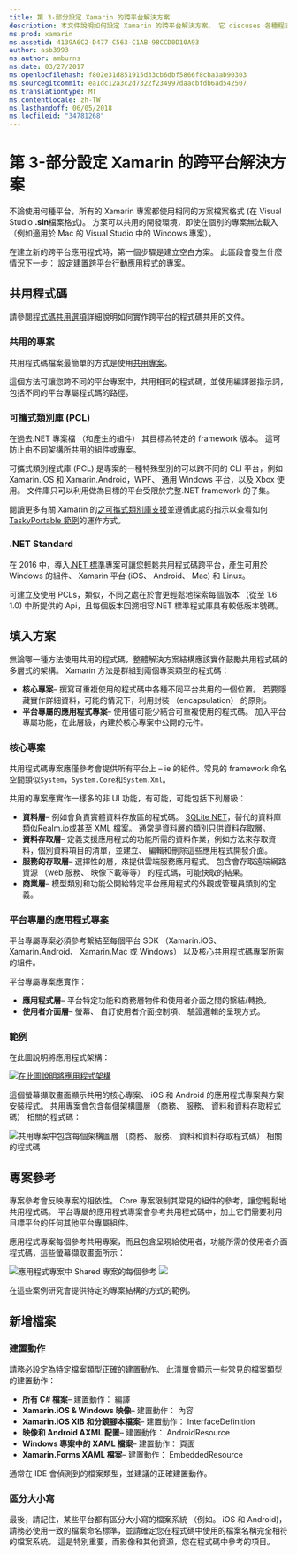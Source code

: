 ```yaml
---
title: 第 3-部分設定 Xamarin 的跨平台解決方案
description: 本文件說明如何設定 Xamarin 的跨平台解決方案。 它 discuses 各種程式碼，例如共用策略共用專案和.NET 標準。
ms.prod: xamarin
ms.assetid: 4139A6C2-D477-C563-C1AB-98CCD0D10A93
author: asb3993
ms.author: amburns
ms.date: 03/27/2017
ms.openlocfilehash: f802e31d851915d33cb6dbf5866f8cba3ab90303
ms.sourcegitcommit: ea1dc12a3c2d7322f234997daacbfdb6ad542507
ms.translationtype: MT
ms.contentlocale: zh-TW
ms.lasthandoff: 06/05/2018
ms.locfileid: "34781268"
---
```

# <a name="part-3---setting-up-a-xamarin-cross-platform-solution"></a>第 3-部分設定 Xamarin 的跨平台解決方案

不論使用何種平台，所有的 Xamarin 專案都使用相同的方案檔案格式 (在 Visual Studio **.sln**檔案格式)。 方案可以共用的開發環境，即使在個別的專案無法載入 （例如適用於 Mac 的 Visual Studio 中的 Windows 專案）。



在建立新的跨平台應用程式時，第一個步驟是建立空白方案。 此區段會發生什麼情況下一步： 設定建置跨平台行動應用程式的專案。

 <a name="Sharing_Code" />


## <a name="sharing-code"></a>共用程式碼

請參閱[程式碼共用選項](~/cross-platform/app-fundamentals/code-sharing.md)詳細說明如何實作跨平台的程式碼共用的文件。

 <a name="Shared_Asset_Projects" />


### <a name="shared-projects"></a>共用的專案

共用程式碼檔案最簡單的方式是使用[共用專案](~/cross-platform/app-fundamentals/shared-projects.md)。

這個方法可讓您跨不同的平台專案中，共用相同的程式碼，並使用編譯器指示詞，包括不同的平台專屬程式碼的路徑。

 <a name="Portable_Class_Libraries" />


### <a name="portable-class-libraries-pcl"></a>可攜式類別庫 (PCL)

在過去.NET 專案檔 （和產生的組件） 其目標為特定的 framework 版本。 這可防止由不同架構所共用的組件或專案。

可攜式類別程式庫 (PCL) 是專案的一種特殊型別的可以跨不同的 CLI 平台，例如 Xamarin.iOS 和 Xamarin.Android，WPF、 通用 Windows 平台，以及 Xbox 使用。 文件庫只可以利用做為目標的平台受限於完整.NET framework 的子集。

閱讀更多有關 Xamarin 的[之可攜式類別庫支援](~/cross-platform/app-fundamentals/pcl.md)並遵循此處的指示以查看如何[TaskyPortable 範例](https://github.com/xamarin/mobile-samples/tree/master/TaskyPortable)的運作方式。


### <a name="net-standard"></a>.NET Standard

在 2016 中，導入[.NET 標準](~/cross-platform/app-fundamentals/net-standard.md)專案可讓您輕鬆共用程式碼跨平台，產生可用於 Windows 的組件、 Xamarin 平台 (iOS、 Android、 Mac) 和 Linux。

可建立及使用 PCLs，類似，不同之處在於會更輕鬆地探索每個版本 （從至 1.6 1.0) 中所提供的 Api，且每個版本回溯相容.NET 標準程式庫具有較低版本號碼。



 <a name="Populating_the_Solution" />


## <a name="populating-the-solution"></a>填入方案

無論哪一種方法使用共用的程式碼，整體解決方案結構應該實作鼓勵共用程式碼的多層式的架構。
Xamarin 方法是群組到兩個專案類型的程式碼：

-   **核心專案**– 撰寫可重複使用的程式碼中各種不同平台共用的一個位置。 若要隱藏實作詳細資料，可能的情況下，利用封裝 （encapsulation） 的原則。
-   **平台專屬的應用程式專案**– 使用儘可能少結合可重複使用的程式碼。 加入平台專屬功能，在此層級，內建於核心專案中公開的元件。


 <a name="Core_Project" />


### <a name="core-project"></a>核心專案

共用程式碼專案應僅參考會提供所有平台上 – ie 的組件。常見的 framework 命名空間類似`System`，`System.Core`和`System.Xml`。

共用的專案應實作一樣多的非 UI 功能，有可能，可能包括下列層級：

-   **資料層**– 例如會負責實體資料存放區的程式碼。  [SQLite NET](https://github.com/praeclarum/sqlite-net)，替代的資料庫類似[Realm.io](https://realm.io/products/realm-mobile-database/)或甚至 XML 檔案。 通常是資料層的類別只供資料存取層。
-   **資料存取層**– 定義支援應用程式的功能所需的資料作業，例如方法來存取資料，個別資料項目的清單，並建立、 編輯和刪除這些應用程式開發介面。
-   **服務的存取層**– 選擇性的層，來提供雲端服務應用程式。 包含會存取遠端網路資源 （web 服務、 映像下載等等） 的程式碼，可能快取的結果。
-   **商業層**– 模型類別和功能公開給特定平台應用程式的外觀或管理員類別的定義。


 <a name="Platform-Specific_Application_Projects" />


### <a name="platform-specific-application-projects"></a>平台專屬的應用程式專案

平台專屬專案必須參考繫結至每個平台 SDK （Xamarin.iOS、 Xamarin.Android、 Xamarin.Mac 或 Windows） 以及核心共用程式碼專案所需的組件。

平台專屬專案應實作：

-   **應用程式層**– 平台特定功能和商務層物件和使用者介面之間的繫結/轉換。
-   **使用者介面層**– 螢幕、 自訂使用者介面控制項、 驗證邏輯的呈現方式。


<a name="Example" />


### <a name="example"></a>範例

在此圖說明將應用程式架構：

 [ ![](setting-up-a-xamarin-cross-platform-solution-images/conceptualarchitecture.png "在此圖說明將應用程式架構")](setting-up-a-xamarin-cross-platform-solution-images/conceptualarchitecture.png#lightbox)

這個螢幕擷取畫面顯示共用的核心專案、 iOS 和 Android 的應用程式專案與方案安裝程式。 共用專案會包含每個架構圖層 （商務、 服務、 資料和資料存取程式碼） 相關的程式碼：

 ![](setting-up-a-xamarin-cross-platform-solution-images/core-solution-example.png "共用專案中包含每個架構圖層 （商務、 服務、 資料和資料存取程式碼） 相關的程式碼")


 <a name="Project_References" />


## <a name="project-references"></a>專案參考

專案參考會反映專案的相依性。 Core 專案限制其常見的組件的參考，讓您輕鬆地共用程式碼。
平台專屬的應用程式專案會參考共用程式碼中，加上它們需要利用目標平台的任何其他平台專屬組件。

應用程式專案每個參考共用專案，而且包含呈現給使用者，功能所需的使用者介面程式碼，這些螢幕擷取畫面所示：

![](setting-up-a-xamarin-cross-platform-solution-images/solution-android.png "應用程式專案中 Shared 專案的每個參考") ![ ](setting-up-a-xamarin-cross-platform-solution-images/solution-ios.png "應用程式專案中每個參考共用專案")


在這些案例研究會提供特定的專案結構的方式的範例。

 <a name="Adding_Files" />


## <a name="adding-files"></a>新增檔案

 <a name="Build_Action" />


### <a name="build-action"></a>建置動作

請務必設定為特定檔案類型正確的建置動作。 此清單會顯示一些常見的檔案類型的建置動作：

-  **所有 C# 檔案**– 建置動作： 編譯
-   **Xamarin.iOS & Windows 映像**– 建置動作： 內容
-   **Xamarin.iOS XIB 和分鏡腳本檔案**– 建置動作： InterfaceDefinition
-   **映像和 Android AXML 配置**– 建置動作： AndroidResource
-  **Windows 專案中的 XAML 檔案**– 建置動作： 頁面
-  **Xamarin.Forms XAML 檔案**– 建置動作： EmbeddedResource


通常在 IDE 會偵測到的檔案類型，並建議的正確建置動作。

 <a name="Case_Sensitivity" />


### <a name="case-sensitivity"></a>區分大小寫

最後，請記住，某些平台都有區分大小寫的檔案系統 （例如。
iOS 和 Android)，請務必使用一致的檔案命名標準，並請確定您在程式碼中使用的檔案名稱完全相符的檔案系統。 這是特別重要，而影像和其他資源，您在程式碼中參考的項目。
